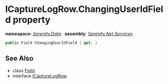 # ICaptureLogRow.ChangingUserIdField property
**namespace:** *[Serenity.Data](../../README.md#serenity.data-namespace)*   **assembly**: *[Serenity.Net.Services](../../README.md)*

```csharp
public Field ChangingUserIdField { get; }
```

## See Also

* class [Field](../Serenity.Net.Entity/../Field.md)
* interface [ICaptureLogRow](../ICaptureLogRow.md)